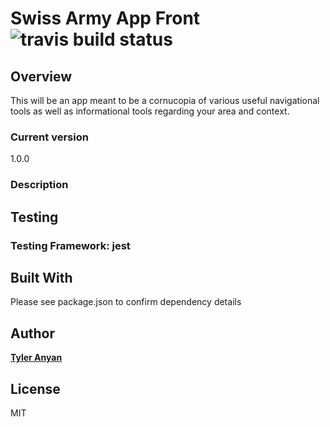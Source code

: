 # Swiss Army App Front ![travis build status](https://travis-ci.com/tganyan/swiss-army-app-frontend.svg?branch=master)

## Overview
This will be an app meant to be a cornucopia of various useful navigational tools as well as informational tools regarding your area and context.

### Current version

1.0.0

### Description

## Testing

### Testing Framework: jest

## Built With

Please see package.json to confirm dependency details

## Author

[**Tyler Anyan**](https://www.tyleranyan.com)

## License

MIT

